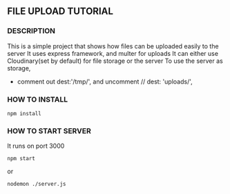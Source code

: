 ## FILE UPLOAD TUTORIAL

### DESCRIPTION
This is a simple project that shows how files can be uploaded easily to the server
It uses express framework, and multer for uploads
It can either use Cloudinary(set by default) for file storage or the server
To use the server as storage,
- comment out dest:'/tmp/', and uncomment // dest: 'uploads/',
### HOW TO INSTALL
```
npm install
```

### HOW TO START SERVER
It runs on port 3000
```
npm start
```
or 
```
nodemon ./server.js
```